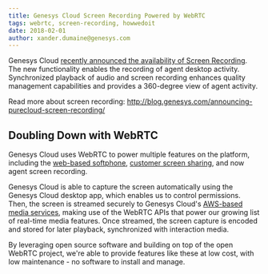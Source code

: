 ```yaml
---
title: Genesys Cloud Screen Recording Powered by WebRTC
tags: webrtc, screen-recording, howwedoit
date: 2018-02-01
author: xander.dumaine@genesys.com
---
```


Genesys Cloud [recently announced the availability of Screen Recording](http://blog.genesys.com/announcing-purecloud-screen-recording/). The new functionality enables the recording of agent desktop activity. Synchronized playback of audio and screen recording enhances quality management capabilities and provides a 360-degree view of agent activity.

Read more about screen recording: http://blog.genesys.com/announcing-purecloud-screen-recording/

## Doubling Down with WebRTC

Genesys Cloud uses WebRTC to power multiple features on the platform, including the [web-based softphone](https://help.mypurecloud.com/articles/about-purecloud-webrtc-phones/), [customer screen sharing](https://help.mypurecloud.com/articles/screen-share-overview/), and now agent screen recording.

Genesys Cloud is able to capture the screen automatically using the Genesys Cloud desktop app, which enables us to control permissions. Then, the screen is streamed securely to Genesys Cloud's [AWS-based media services](https://help.mypurecloud.com/articles/about-the-purecloud-platform/), making use of the WebRTC APIs that power our growing list of real-time media features. Once streamed, the screen capture is encoded and stored for later playback, synchronized with interaction media.

By leveraging open source software and building on top of the open WebRTC project, we're able to provide features like these at low cost, with low maintenance - no software to install and manage.
